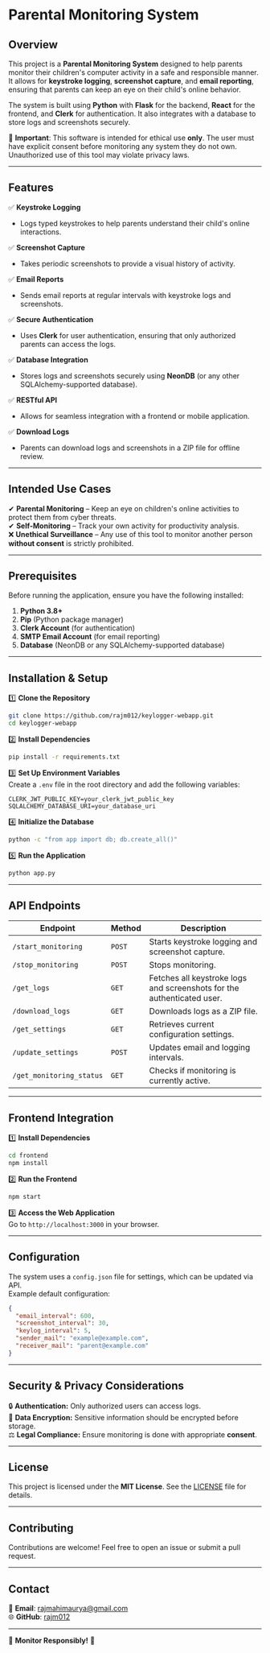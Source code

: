 
# **Parental Monitoring System**

## **Overview**

This project is a **Parental Monitoring System** designed to help parents monitor their children's computer activity in a safe and responsible manner. It allows for **keystroke logging**, **screenshot capture**, and **email reporting**, ensuring that parents can keep an eye on their child's online behavior.  

The system is built using **Python** with **Flask** for the backend, **React** for the frontend, and **Clerk** for authentication. It also integrates with a database to store logs and screenshots securely.

🚨 **Important**: This software is intended for ethical use **only**. The user must have explicit consent before monitoring any system they do not own. Unauthorized use of this tool may violate privacy laws.  

---

## **Features**

✅ **Keystroke Logging**  
- Logs typed keystrokes to help parents understand their child's online interactions.  

✅ **Screenshot Capture**  
- Takes periodic screenshots to provide a visual history of activity.  

✅ **Email Reports**  
- Sends email reports at regular intervals with keystroke logs and screenshots.  

✅ **Secure Authentication**  
- Uses **Clerk** for user authentication, ensuring that only authorized parents can access the logs.  

✅ **Database Integration**  
- Stores logs and screenshots securely using **NeonDB** (or any other SQLAlchemy-supported database).  

✅ **RESTful API**  
- Allows for seamless integration with a frontend or mobile application.  

✅ **Download Logs**  
- Parents can download logs and screenshots in a ZIP file for offline review.  

---

## **Intended Use Cases**  

✔ **Parental Monitoring** – Keep an eye on children's online activities to protect them from cyber threats.  
✔ **Self-Monitoring** – Track your own activity for productivity analysis.  
❌ **Unethical Surveillance** – Any use of this tool to monitor another person **without consent** is strictly prohibited.  

---

## **Prerequisites**

Before running the application, ensure you have the following installed:  

1. **Python 3.8+**  
2. **Pip** (Python package manager)  
3. **Clerk Account** (for authentication)  
4. **SMTP Email Account** (for email reporting)  
5. **Database** (NeonDB or any SQLAlchemy-supported database)  

---

## **Installation & Setup**

1️⃣ **Clone the Repository**  
```bash
git clone https://github.com/rajm012/keylogger-webapp.git
cd keylogger-webapp
```

2️⃣ **Install Dependencies**  
```bash
pip install -r requirements.txt
```

3️⃣ **Set Up Environment Variables**  
Create a `.env` file in the root directory and add the following variables:  
```env
CLERK_JWT_PUBLIC_KEY=your_clerk_jwt_public_key
SQLALCHEMY_DATABASE_URI=your_database_uri
```

4️⃣ **Initialize the Database**  
```bash
python -c "from app import db; db.create_all()"
```

5️⃣ **Run the Application**  
```bash
python app.py
```

---

## **API Endpoints**

| Endpoint | Method | Description |
|----------|--------|-------------|
| `/start_monitoring` | `POST` | Starts keystroke logging and screenshot capture. |
| `/stop_monitoring` | `POST` | Stops monitoring. |
| `/get_logs` | `GET` | Fetches all keystroke logs and screenshots for the authenticated user. |
| `/download_logs` | `GET` | Downloads logs as a ZIP file. |
| `/get_settings` | `GET` | Retrieves current configuration settings. |
| `/update_settings` | `POST` | Updates email and logging intervals. |
| `/get_monitoring_status` | `GET` | Checks if monitoring is currently active. |

---

## **Frontend Integration**

1️⃣ **Install Dependencies**  
```bash
cd frontend
npm install
```

2️⃣ **Run the Frontend**  
```bash
npm start
```

3️⃣ **Access the Web Application**  
Go to `http://localhost:3000` in your browser.

---

## **Configuration**

The system uses a `config.json` file for settings, which can be updated via API.  
Example default configuration:  

```json
{
  "email_interval": 600,
  "screenshot_interval": 30,
  "keylog_interval": 5,
  "sender_mail": "example@example.com",
  "receiver_mail": "parent@example.com"
}
```

---

## **Security & Privacy Considerations**  

🔒 **Authentication:** Only authorized users can access logs.  
🔐 **Data Encryption:** Sensitive information should be encrypted before storage.  
⚖️ **Legal Compliance:** Ensure monitoring is done with appropriate **consent**.  

---

## **License**  

This project is licensed under the **MIT License**. See the [LICENSE](LICENSE) file for details.  

---

## **Contributing**  

Contributions are welcome! Feel free to open an issue or submit a pull request.  

---

## **Contact**  

📩 **Email**: rajmahimaurya@gmail.com  
🌐 **GitHub**: [rajm012](https://github.com/rajm012)  

---

🚀 **Monitor Responsibly!** 🚀
